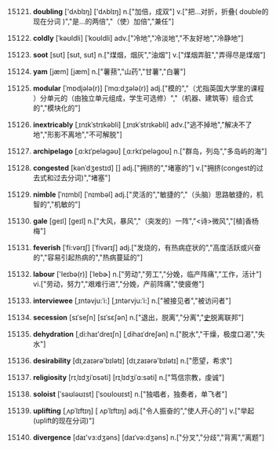15121. **doubling**
['dʌblɪŋ]  ['dʌblɪŋ]
n.["加倍，成双"]  v.["把…对折，折叠( double的现在分词 )","是…的两倍","（使）加倍","兼任"]  

15122. **coldly**
[ˈkəʊldli]  [ˈkoʊldli]
adv.["冷地","冷淡地","不友好地","冷静地"]  

15123. **soot**
[sʊt]  [sʊt, sut]
n.["煤烟，烟灰","油烟"]  v.["煤烟弄脏","弄得尽是煤烟"]  

15124. **yam**
[jæm]  [jæm]
n.["薯蓣","山药","甘薯","白薯"]  

15125. **modular**
[ˈmɒdjələ(r)]  [ˈmɑ:dʒələ(r)]
adj.["模的","（尤指英国大学里的课程 ）分单元的（由独立单元组成，学生可选修）","（机器、建筑等）组合式的","模块化的"]  

15126. **inextricably**
[ˌɪnɪkˈstrɪkəbli]  [ˌɪnɪkˈstrɪkəbli]
adv.["逃不掉地","解决不了地","形影不离地","不可解脱"]  

15127. **archipelago**
[ˌɑ:kɪˈpeləgəʊ]  [ˌɑ:rkɪˈpeləgoʊ]
n.["群岛，列岛","多岛屿的海"]  

15128. **congested**
[kənˈdʒestɪd]  []
adj.["拥挤的","堵塞的"]  v.["拥挤(congest的过去式和过去分词)","堵塞"]  

15129. **nimble**
[ˈnɪmbl]  [ˈnɪmbəl]
adj.["灵活的","敏捷的","（头脑）思路敏捷的，机智的","机敏的"]  

15130. **gale**
[geɪl]  [ɡeɪl]
n.["大风，暴风","（突发的）一阵","<诗>微风","[植]香杨梅"]  

15131. **feverish**
[ˈfi:vərɪʃ]  [ˈfivərɪʃ]
adj.["发烧的，有热病症状的","高度活跃或兴奋的","容易引起热病的","热病蔓延的"]  

15132. **labour**
['leɪbə(r)]  [ˈlebɚ]
n.["劳动","劳工","分娩，临产阵痛","工作，活计"]  vi.["劳动，努力","艰难行进","分娩，产前阵痛","使疲倦"]  

15133. **interviewee**
[ˌɪntəvju:ˈi:]  [ˌɪntərvju:ˈi:]
n.["被接见者","被访问者"]  

15134. **secession**
[sɪˈseʃn]  [sɪˈsɛʃən]
n.["退出，脱离","分离","[史](1861年美国南方十一州的)脱离联邦"]  

15135. **dehydration**
[ˌdi:haɪ'dreɪʃn]  [ˌdihaɪˈdreʃən]
n.["脱水","干燥，极度口渴","失水"]  

15136. **desirability**
[dɪˌzaɪərə'bɪlətɪ]  [dɪˌzaɪərə'bɪlətɪ]
n.["愿望，希求"]  

15137. **religiosity**
[rɪˌlɪdʒiˈɒsəti]  [rɪˌlɪdʒiˈɑ:səti]
n.["笃信宗教，虔诚"]  

15138. **soloist**
[ˈsəʊləʊɪst]  [ˈsoʊloʊɪst]
n.["独唱者，独奏者，单飞者"]  

15139. **uplifting**
[ˌʌpˈlɪftɪŋ]  [ ʌpˈlɪftɪŋ]
adj.["令人振奋的","使人开心的"]  v.["举起(uplift的现在分词)"]  

15140. **divergence**
[daɪ'vɜ:dʒəns]  [daɪˈvə:dʒəns]
n.["分叉","分歧","背离","离题"]  

